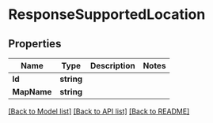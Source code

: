 # ResponseSupportedLocation

## Properties

Name | Type | Description | Notes
------------ | ------------- | ------------- | -------------
**Id** | **string** |  | 
**MapName** | **string** |  | 

[[Back to Model list]](../README.md#documentation-for-models) [[Back to API list]](../README.md#documentation-for-api-endpoints) [[Back to README]](../README.md)


